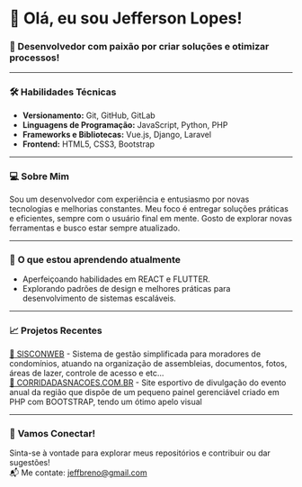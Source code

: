# 👋 Olá, eu sou Jefferson Lopes!

### 🎯 Desenvolvedor com paixão por criar soluções e otimizar processos!

---

### 🛠️ **Habilidades Técnicas**
- **Versionamento:** Git, GitHub, GitLab
- **Linguagens de Programação:** JavaScript, Python, PHP
- **Frameworks e Bibliotecas:** Vue.js, Django, Laravel
- **Frontend:** HTML5, CSS3, Bootstrap

---

### 💻 **Sobre Mim**
Sou um desenvolvedor com experiência e entusiasmo por novas tecnologias e melhorias constantes. Meu foco é entregar soluções práticas e eficientes, sempre com o usuário final em mente. Gosto de explorar novas ferramentas e busco estar sempre atualizado.

---

### 🌱 **O que estou aprendendo atualmente**
- Aperfeiçoando habilidades em REACT e FLUTTER.
- Explorando padrões de design e melhores práticas para desenvolvimento de sistemas escaláveis.

---

### 📈 **Projetos Recentes**
[🔗 SISCONWEB](#) - Sistema de gestão simplificada para moradores de condomínios, atuando na organização de assembleias, documentos, fotos, áreas de lazer, controle de acesso e etc...  
[🔗 CORRIDADASNACOES.COM.BR](https://corridadasnacoes.com.br/) - Site esportivo de divulgação do evento anual da região que dispõe de um pequeno painel gerenciável criado em PHP com BOOTSTRAP, tendo um ótimo apelo visual

---

### 🤝 **Vamos Conectar!**
Sinta-se à vontade para explorar meus repositórios e contribuir ou dar sugestões!  
📬 Me contate: jeffbreno@gmail.com
